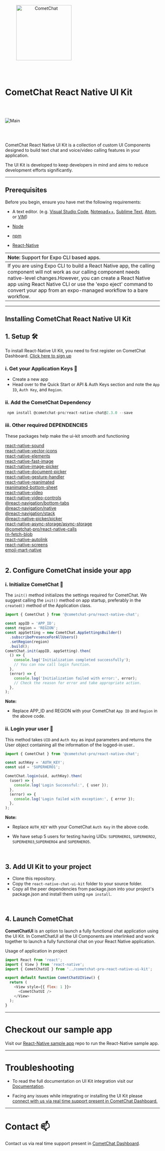 <div style="width:100%">
    <div style="width:50%;">
        <div align="center">
        <img align="center" width="180" height="180" alt="CometChat" src="./screenshots/logo.png">    
        </div>    
    </div>    
</div>

<br/><br/>

# CometChat React Native UI Kit

</br></br>

<div style="width:100%">
    <div style="width:100%; display:inline-block">
        <div align="center">
          <img align="left" alt="Main" src="./screenshots/main.png">    
        </div>    
    </div>    
</div>

</br></br>

CometChat React Native UI Kit is a collection of custom UI Components designed to build text chat and voice/video calling features in your application.

The UI Kit is developed to keep developers in mind and aims to reduce development efforts significantly.

---

## Prerequisites

Before you begin, ensure you have met the following requirements:

- A text editor. (e.g. [Visual Studio Code](https://code.visualstudio.com/), [Notepad++](https://notepad-plus-plus.org/), [Sublime Text](https://www.sublimetext.com/), [Atom](https://atom.io/), or [VIM](https://www.vim.org/))

- [Node](https://nodejs.org/)

- [npm](https://www.npmjs.com/get-npm)

- [React-Native](https://reactnative.dev/docs/environment-setup)

| <div align="left"><span>**Note:**<span style="font-weight:500"> Support for Expo CLI based apps.</span> </span></div>                                                                                                                                                                                                  |
| ---------------------------------------------------------------------------------------------------------------------------------------------------------------------------------------------------------------------------------------------------------------------------------------------------------------------- |
| If you are using Expo CLI to build a React Native app, the calling component will not work as our calling component needs native-level changes.However, you can create a React Native app using React Native CLI or use the 'expo eject' command to convert your app from an expo-managed workflow to a bare workflow. |

---

## Installing CometChat React Native UI Kit

## 1. Setup 🛠

To install React-Native UI Kit, you need to first register on CometChat Dashboard. <a href="https://app.cometchat.com/" target="_blank">Click here to sign up</a>

### i. Get your Application Keys :key:

- Create a new app
- Head over to the Quick Start or API & Auth Keys section and note the `App ID`, `Auth Key`, and `Region`.

### ii. Add the CometChat Dependency

```javascript
 npm install @cometchat-pro/react-native-chat@2.3.0 --save
```

### iii. Other required DEPENDENCIES

These packages help make the ui-kit smooth and functioning

[react-native-sound](https://github.com/zmxv/react-native-sound)</br>
[react-native-vector-icons](https://github.com/oblador/react-native-vector-icons)</br>
[react-native-elements](https://reactnativeelements.com/docs/)</br>
[react-native-fast-image](https://github.com/DylanVann/react-native-fast-image)</br>
[react-native-image-picker](https://github.com/react-native-image-picker/react-native-image-picker)</br>
[react-native-document-picker](https://github.com/rnmods/react-native-document-picker)</br>
[react-native-gesture-handler](https://github.com/software-mansion/react-native-gesture-handler)</br>
[react-native-reanimated](https://github.com/software-mansion/react-native-reanimated)</br>
[reanimated-bottom-sheet](https://github.com/osdnk/react-native-reanimated-bottom-sheet)</br>
[react-native-video](https://github.com/react-native-video/react-native-video)</br>
[react-native-video-controls](https://github.com/itsnubix/react-native-video-controls)</br>
[@react-navigation/bottom-tabs](https://reactnavigation.org/docs/bottom-tab-navigator/)</br>
[@react-navigation/native](https://reactnavigation.org/docs/getting-started)</br>
[@react-navigation/stack](https://reactnavigation.org/docs/stack-navigator/)</br>
[@react-native-picker/picker](https://github.com/react-native-picker/picker)</br>
[react-native-async-storage/async-storage](https://github.com/react-native-async-storage/async-storage)</br>
[@cometchat-pro/react-native-calls](https://www.npmjs.com/package/@cometchat-pro/react-native-calls)</br>
[rn-fetch-blob](https://www.npmjs.com/package/rn-fetch-blob)</br>
[react-native-autolink](https://www.npmjs.com/package/react-native-autolink)</br>
[react-native-screens](https://www.npmjs.com/package/react-native-screens)</br>
[emoji-mart-native](https://www.npmjs.com/package/emoji-mart-native)</br>
<br/>

## 2. Configure CometChat inside your app

### i. Initialize CometChat 🌟

The `init()` method initializes the settings required for CometChat.
We suggest calling the `init()` method on app startup, preferably in the `created()` method of the Application class.

```javascript
import { CometChat } from '@cometchat-pro/react-native-chat';

const appID = 'APP_ID';
const region = 'REGION';
const appSetting = new CometChat.AppSettingsBuilder()
  .subscribePresenceForAllUsers()
  .setRegion(region)
  .build();
CometChat.init(appID, appSetting).then(
  () => {
    console.log('Initialization completed successfully');
    // You can now call login function.
  },
  (error) => {
    console.log('Initialization failed with error:', error);
    // Check the reason for error and take appropriate action.
  },
);
```

**Note:**</br>

- Replace APP_ID and REGION with your CometChat `App ID` and `Region` in the above code.

### ii. Login your user 👤

This method takes `UID` and `Auth Key` as input parameters and returns the User object containing all the information of the logged-in user..

```javascript
import { CometChat } from '@cometchat-pro/react-native-chat';

const authKey = 'AUTH_KEY';
const uid = 'SUPERHERO1';

CometChat.login(uid, authKey).then(
  (user) => {
    console.log('Login Successful:', { user });
  },
  (error) => {
    console.log('Login failed with exception:', { error });
  },
);
```

**Note:** </br>

- Replace `AUTH_KEY` with your CometChat `Auth Key` in the above code.

- We have setup 5 users for testing having UIDs: `SUPERHERO1`, `SUPERHERO2`, `SUPERHERO3`,`SUPERHERO4` and `SUPERHERO5`.

<br/>

## 3. Add UI Kit to your project

- Clone this repository.
- Copy the `react-native-chat-ui-kit` folder to your source folder.
- Copy all the peer dependencies from package.json into your project's package.json and install them using `npm install`.

<br/>

## 4. Launch CometChat

**CometChatUI** is an option to launch a fully functional chat application using the UI Kit. In CometChatUI all the UI Components are interlinked and work together to launch a fully functional chat on your React Native application.

Usage of application in project

```javascript
import React from 'react';
import { View } from 'react-native';
import { CometChatUI } from '../cometchat-pro-react-native-ui-kit';

export default function CometChatUIView() {
  return (
    <View style={{ flex: 1 }}>
      <CometChatUI />
    </View>
  );
}
```

---

# Checkout our sample app

Visit our [React-Native sample app](https://github.com/cometchat-pro/react-native-chat-app) repo to run the React-Native sample app.

---

# Troubleshooting

- To read the full documentation on UI Kit integration visit our [Documentation](https://prodocs.cometchat.com/docs/react-native-ui-kit).

- Facing any issues while integrating or installing the UI Kit please <a href="https://app.cometchat.com/" target="_blank"> connect with us via real time support present in CometChat Dashboard.</a>

---

# Contact :mailbox:

Contact us via real time support present in [CometChat Dashboard](https://app.cometchat.com/).
